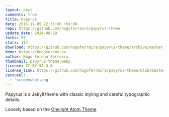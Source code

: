 ```yaml
---
layout: post
comments: true
title: Papyrus
date: 2016-11-05 22:35:00 +01:00
repo: https://github.com/hugoferreira/papyrus-theme
update_date: 2024-08-29
forks: 55
stars: 114
download: https://github.com/hugoferreira/papyrus-theme/archive/master.zip
demo: https://hugosereno.eu
author: Hugo Sereno Ferreira
thumbnail: papyrus-theme.webp
license: CC-BY-SA-3.0
license_link: https://github.com/hugoferreira/papyrus-theme/blob/master/LICENSE
carousel:
  - 'screenshot.png'
---
```


Papyrus is a Jekyll theme with classic styling and careful typographic details.

Loosely based on the [Onelight Atom Theme](https://github.com/atom/one-light-ui).
